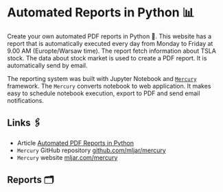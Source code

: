 # Automated Reports in Python 📊

Create your own automated PDF reports in Python 🐍. This website has a report that is automatically executed every day from Monday to Friday at 9.00 AM (Europte/Warsaw time). The report fetch information about TSLA stock. The data about stock market is used to create a PDF report. It is automatically send by email.

The reporting system was built with Jupyter Notebook and [`Mercury`](https://github.com/mljar/mercury) framework. The `Mercury` converts notebook to web application. It makes easy to schedule notebook execution, export to PDF and send email notifications.

## Links 🖇️

- Article [Automated PDF Reports in Python](https://mljar.com/blog/automated-reports-python/)
- `Mercury` GitHub repository [github.com/mljar/mercury](https://github.com/mljar/mercury)
- `Mercury` website [mljar.com/mercury](https://mljar.com/mercury)

## Reports 🗂️


